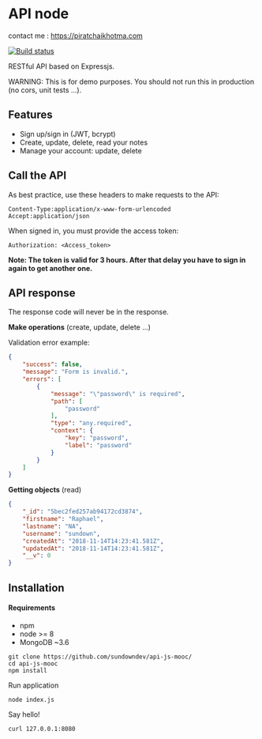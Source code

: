 # API node

contact me : https://piratchaikhotma.com

<a href="https://piratchaikhotma.com">
 <img src="#" alt="Build status">
 </a>

RESTful API based on Expressjs.

WARNING: This is for demo purposes. You should not run this in production (no cors, unit tests ...).

## Features

- Sign up/sign in (JWT, bcrypt)
- Create, update, delete, read your notes
- Manage your account: update, delete

## Call the API

As best practice, use these headers to make requests to the API:

```
Content-Type:application/x-www-form-urlencoded
Accept:application/json
```

When signed in, you must provide the access token:

```
Authorization: <Access_token>
```

**Note: The token is valid for 3 hours. After that delay you have to sign in again to get another one.**

## API response

The response code will never be in the response.

**Make operations** (create, update, delete ...)

Validation error example:

```json
{
    "success": false,
    "message": "Form is invalid.",
    "errors": [
        {
            "message": "\"password\" is required",
            "path": [
                "password"
            ],
            "type": "any.required",
            "context": {
                "key": "password",
                "label": "password"
            }
        }
    ]
}
```

**Getting objects** (read)

```json
{
    "_id": "5bec2fed257ab94172cd3874",
    "firstname": "Raphael",
    "lastname": "NA",
    "username": "sundown",
    "createdAt": "2018-11-14T14:23:41.581Z",
    "updatedAt": "2018-11-14T14:23:41.581Z",
    "__v": 0
}
```

## Installation

#### Requirements

- npm
- node >= 8
- MongoDB ~3.6

```
git clone https://github.com/sundowndev/api-js-mooc/
cd api-js-mooc
npm install
```

Run application

```
node index.js
```

Say hello!

```
curl 127.0.0.1:8080
```
